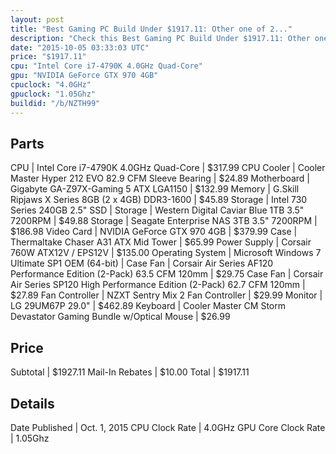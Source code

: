 ```yaml
---
layout: post
title: "Best Gaming PC Build Under $1917.11: Other one of 2..."
description: "Check this Best Gaming PC Build Under $1917.11: Other one of 2.... CPU: Intel Core i7-4790K 4.0GHz Quad-Core, CPU Cooler: Cooler Master Hyper 212 EVO 82.9 CFM Sleeve Beari"
date: "2015-10-05 03:33:03 UTC"
price: "$1917.11"
cpu: "Intel Core i7-4790K 4.0GHz Quad-Core"
gpu: "NVIDIA GeForce GTX 970 4GB"
cpuclock: "4.0GHz"
gpuclock: "1.05Ghz"
buildid: "/b/NZTH99"
---
```


## Parts

CPU | Intel Core i7-4790K 4.0GHz Quad-Core | $317.99
CPU Cooler | Cooler Master Hyper 212 EVO 82.9 CFM Sleeve Bearing | $24.89
Motherboard | Gigabyte GA-Z97X-Gaming 5 ATX LGA1150 | $132.99
Memory | G.Skill Ripjaws X Series 8GB (2 x 4GB) DDR3-1600 | $45.89
Storage | Intel 730 Series 240GB 2.5" SSD | 
Storage | Western Digital Caviar Blue 1TB 3.5" 7200RPM | $49.88
Storage | Seagate Enterprise NAS 3TB 3.5" 7200RPM | $186.98
Video Card | NVIDIA GeForce GTX 970 4GB | $379.99
Case | Thermaltake Chaser A31 ATX Mid Tower | $65.99
Power Supply | Corsair 760W ATX12V / EPS12V | $135.00
Operating System | Microsoft Windows 7 Ultimate SP1 OEM (64-bit) | 
Case Fan | Corsair Air Series AF120 Performance Edition (2-Pack) 63.5 CFM 120mm | $29.75
Case Fan | Corsair Air Series SP120 High Performance Edition (2-Pack) 62.7 CFM 120mm | $27.89
Fan Controller | NZXT Sentry Mix 2 Fan Controller | $29.99
Monitor | LG 29UM67P 29.0" | $462.89
Keyboard | Cooler Master CM Storm Devastator Gaming Bundle w/Optical Mouse | $26.99

## Price

Subtotal | $1927.11
Mail-In Rebates | $10.00
Total | $1917.11

## Details

Date Published | Oct. 1, 2015
CPU Clock Rate | 4.0GHz
GPU Core Clock Rate | 1.05Ghz